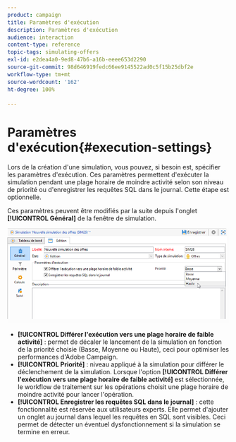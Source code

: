 ```yaml
---
product: campaign
title: Paramètres d'exécution
description: Paramètres d'exécution
audience: interaction
content-type: reference
topic-tags: simulating-offers
exl-id: e2dea4a0-9ed8-47b6-a16b-eeee653d2290
source-git-commit: 98d646919fedc66ee9145522ad0c5f15b25dbf2e
workflow-type: tm+mt
source-wordcount: '162'
ht-degree: 100%

---
```


# Paramètres d&#39;exécution{#execution-settings}

Lors de la création d&#39;une simulation, vous pouvez, si besoin est, spécifier les paramètres d&#39;exécution. Ces paramètres permettent d&#39;exécuter la simulation pendant une plage horaire de moindre activité selon son niveau de priorité ou d&#39;enregistrer les requêtes SQL dans le journal. Cette étape est optionnelle.

Ces paramètres peuvent être modifiés par la suite depuis l&#39;onglet **[!UICONTROL Général]** de la fenêtre de simulation.

![](assets/offer_simulation_008.png)

* **[!UICONTROL Différer l&#39;exécution vers une plage horaire de faible activité]** : permet de décaler le lancement de la simulation en fonction de la priorité choisie (Basse, Moyenne ou Haute), ceci pour optimiser les performances d&#39;Adobe Campaign.
* **[!UICONTROL Priorité]** : niveau appliqué à la simulation pour différer le déclenchement de la simulation. Lorsque l&#39;option **[!UICONTROL Différer l&#39;exécution vers une plage horaire de faible activité]** est sélectionnée, le workflow de traitement sur les opérations choisit une plage horaire de moindre activité pour lancer l&#39;opération.
* **[!UICONTROL Enregistrer les requêtes SQL dans le journal]** : cette fonctionnalité est réservée aux utilisateurs experts. Elle permet d&#39;ajouter un onglet au journal dans lequel les requêtes en SQL sont visibles. Ceci permet de détecter un éventuel dysfonctionnement si la simulation se termine en erreur.
